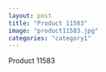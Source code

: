 ```yaml
---
layout: post
title: "Product 11583"
image: "product11583.jpg"
categories: "category1"
---
```

Product 11583
